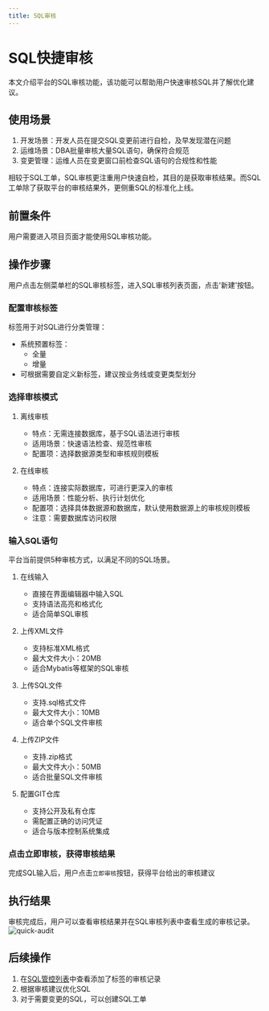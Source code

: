 ```yaml
---
title: SQL审核
---
```

# SQL快捷审核

本文介绍平台的SQL审核功能，该功能可以帮助用户快速审核SQL并了解优化建议。

## 使用场景

1. 开发场景：开发人员在提交SQL变更前进行自检，及早发现潜在问题
2. 运维场景：DBA批量审核大量SQL语句，确保符合规范
3. 变更管理：运维人员在变更窗口前检查SQL语句的合规性和性能

相较于SQL工单，SQL审核更注重用户快速自检，其目的是获取审核结果。而SQL工单除了获取平台的审核结果外，更侧重SQL的标准化上线。

## 前置条件

用户需要进入项目页面才能使用SQL审核功能。

## 操作步骤

用户点击左侧菜单栏的SQL审核标签，进入SQL审核列表页面，点击'新建'按钮。

### 配置审核标签

标签用于对SQL进行分类管理：
* 系统预置标签：
  * 全量
  * 增量
* 可根据需要自定义新标签，建议按业务线或变更类型划分

### 选择审核模式

1. 离线审核
   * 特点：无需连接数据库，基于SQL语法进行审核
   * 适用场景：快速语法检查、规范性审核
   * 配置项：选择数据源类型和审核规则模板
   
2. 在线审核
   * 特点：连接实际数据库，可进行更深入的审核
   * 适用场景：性能分析、执行计划优化
   * 配置项：选择具体数据源和数据库，默认使用数据源上的审核规则模板
   * 注意：需要数据库访问权限

### 输入SQL语句

平台当前提供5种审核方式，以满足不同的SQL场景。

1. 在线输入
   * 直接在界面编辑器中输入SQL
   * 支持语法高亮和格式化
   * 适合简单SQL审核

2. 上传XML文件
   * 支持标准XML格式
   * 最大文件大小：20MB
   * 适合Mybatis等框架的SQL审核

3. 上传SQL文件
   * 支持.sql格式文件
   * 最大文件大小：10MB
   * 适合单个SQL文件审核

4. 上传ZIP文件
   * 支持.zip格式
   * 最大文件大小：50MB
   * 适合批量SQL文件审核
   
5. 配置GIT仓库
   * 支持公开及私有仓库
   * 需配置正确的访问凭证
   * 适合与版本控制系统集成


### 点击立即审核，获得审核结果

完成SQL输入后，用户点击`立即审核`按钮，获得平台给出的审核建议


## 执行结果
审核完成后，用户可以查看审核结果并在SQL审核列表中查看生成的审核记录。
![quick-audit](img/quick-audit.png)

## 后续操作
1. 在[SQL管控列表](user-manual/project/audit_task/sqlmanage.md)中查看添加了标签的审核记录
2. 根据审核建议优化SQL
3. 对于需要变更的SQL，可以创建SQL工单